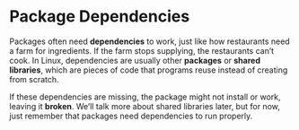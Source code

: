 # Package Dependencies

Packages often need **dependencies** to work, just like how restaurants need a farm for ingredients. If the farm stops supplying, the restaurants can’t cook. In Linux, dependencies are usually other **packages** or **shared libraries**, which are pieces of code that programs reuse instead of creating from scratch.

If these dependencies are missing, the package might not install or work, leaving it **broken**. We’ll talk more about shared libraries later, but for now, just remember that packages need dependencies to run properly.